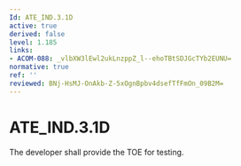 ```yaml
---
Id: ATE_IND.3.1D
active: true
derived: false
level: 1.185
links:
- ACOM-088: _vlbXW3lEwl2ukLnzppZ_l--ehoTBtSDJGcTYb2EUNU=
normative: true
ref: ''
reviewed: BNj-HsMJ-OnAkb-Z-5xOgnBpbv4dsefTfFmOn_09B2M=
---
```


# ATE_IND.3.1D

The developer shall provide the TOE for testing.